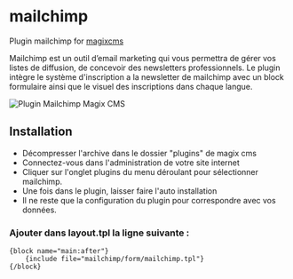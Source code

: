 # mailchimp
Plugin mailchimp for [magixcms](http://www.magix-cms.com)

Mailchimp est un outil d’email marketing qui vous permettra de gérer vos listes de diffusion, de concevoir des newsletters professionnels.
Le plugin intègre le système d'inscription a la newsletter de mailchimp avec un block formulaire ainsi que le visuel des inscriptions dans chaque langue.

![Plugin Mailchimp Magix CMS](https://cloud.githubusercontent.com/assets/356674/12259485/746a1bc2-b916-11e5-80d5-c039443e2c65.jpg "Plugin Mailchimp pour Magix CMS")

## Installation
 * Décompresser l'archive dans le dossier "plugins" de magix cms
 * Connectez-vous dans l'administration de votre site internet
 * Cliquer sur l'onglet plugins du menu déroulant pour sélectionner mailchimp.
 * Une fois dans le plugin, laisser faire l'auto installation
 * Il ne reste que la configuration du plugin pour correspondre avec vos données.

### Ajouter dans layout.tpl la ligne suivante :

```smarty
{block name="main:after"}
    {include file="mailchimp/form/mailchimp.tpl"}
{/block}
````